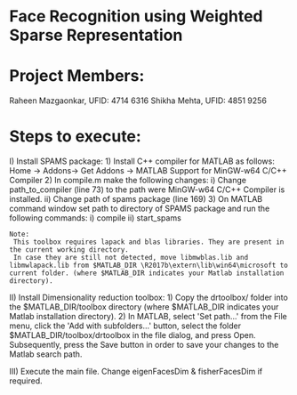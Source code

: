 # Face Recognition using Weighted Sparse Representation

# Project Members:

Raheen Mazgaonkar, UFID: 4714 6316
Shikha Mehta, UFID: 4851 9256

# Steps to execute: 

I)  Install SPAMS package:
    1) Install C++ compiler for MATLAB as follows:
       Home -> Addons-> Get Addons -> MATLAB Support for MinGW-w64 C/C++ Compiler
    2) In compile.m make the following changes:
	i) Change path_to_compiler (line 73) to the path were MinGW-w64 C/C++ Compiler is installed.
	ii) Change path of spams package (line 169)
    3) On MATLAB command window set path to directory of SPAMS package and run the following commands:
	i) compile 
	ii) start_spams 

    Note:
     This toolbox requires lapack and blas libraries. They are present in the current working directory.   
     In case they are still not detected, move libmwblas.lib and libmwlapack.lib from $MATLAB_DIR \R2017b\extern\lib\win64\microsoft to current folder. (where $MATLAB_DIR indicates your Matlab installation directory).

II) Install Dimensionality reduction toolbox:
	1) Copy the drtoolbox/ folder into the $MATLAB_DIR/toolbox directory (where $MATLAB_DIR indicates your Matlab installation directory). 
	2)  In MATLAB, select 'Set path...' from the File menu, click the 'Add with subfolders...' button, select the folder $MATLAB_DIR/toolbox/drtoolbox in the file dialog, and press Open. 
	    Subsequently, press the Save button in order to save your changes to the Matlab search path.

III) Execute the main file. Change eigenFacesDim & fisherFacesDim if required.
